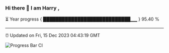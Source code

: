 ### Hi there 👋 I am Harry , 

⏳ Year progress { ████████████████████████████▁▁ } 95.40 %

---

⏰ Updated on Fri, 15 Dec 2023 04:43:19 GMT

![Progress Bar CI](https://github.com/duykhang68/duykhang68/workflows/Progress%20Bar%20CI/badge.svg)
